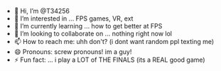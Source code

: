 - 👋 Hi, I’m @T34256
- 👀 I’m interested in ... FPS games, VR, ext 
- 🌱 I’m currently learning ... how to get better at FPS 
- 💞️ I’m looking to collaborate on ... nothing right now lol 
- 📫 How to reach me: uhh don't? (i dont want random ppl texting me) 
- 😄 Pronouns: screw pronouns! im a guy! 
- ⚡ Fun fact: ... i play a LOT of THE FINALS (its a REAL good game) 

<!---
T34256/T34256 is a ✨ special ✨ repository because its `README.md` (this file) appears on your GitHub profile.
You can click the Preview link to take a look at your changes.
--->
